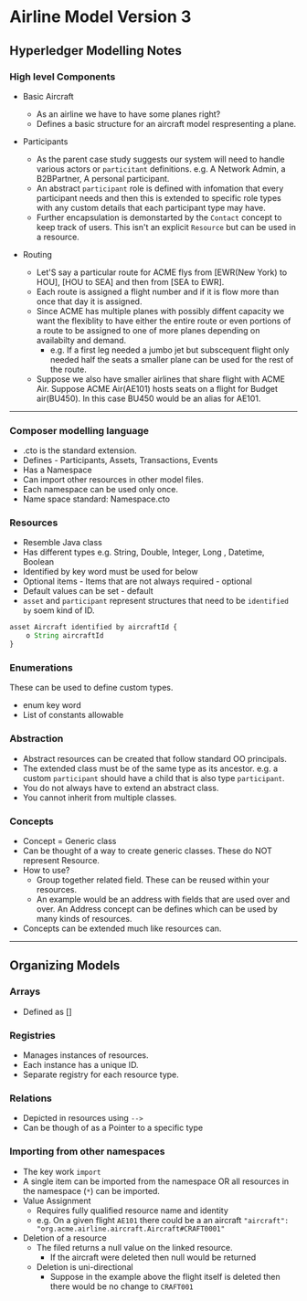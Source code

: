 # Airline Model Version 3

## Hyperledger Modelling Notes

### High level Components

- Basic Aircraft
  - As an airline we have to have some planes right?
  - Defines a basic structure for an aircraft model respresenting a plane.

- Participants
  - As the parent case study suggests our system will need to handle various actors or `particitant` definitions. e.g. A Network Admin, a B2BPartner, A personal participant.
  - An abstract `participant` role is defined with infomation that every participant needs and then this is extended to specific role types with any custom details that each participant type may have.
  - Further encapsulation is demonstarted by the `Contact` concept to keep track of users. This isn't an explicit `Resource` but can be used in a resource.

- Routing
  - Let'S say a particular route for ACME flys from [EWR(New York) to HOU], [HOU to SEA] and then from [SEA to EWR].
  - Each route is assigned a flight number and if it is flow more than once that day it is assigned.
  - Since ACME has multiple planes with possibly diffent capacity we want the flexiblity to have either the entire route or even portions of a route to be assigned to one of more planes depending on availabilty and demand.
    - e.g. If a first leg needed a jumbo jet but subscequent flight only needed half the seats a smaller plane can be used for the rest of the route.
  - Suppose we also have smaller airlines that share flight with ACME Air. Suppose ACME Air(AE101) hosts seats on a flight for Budget air(BU450). In this case BU450 would be an alias for AE101.

---

### Composer modelling language

- .cto is the standard extension.
- Defines - Participants, Assets, Transactions, Events
- Has a Namespace
- Can import other resources in other model files.
- Each namespace can be used only once.
- Name space standard: Namespace.cto

### Resources

- Resemble Java class 
- Has different types e.g. String, Double, Integer, Long , Datetime, Boolean
- Identified by key word must be used for below
- Optional items - Items that are not always required - optional
- Default values can be set - default
- `asset` and `participant` represent structures that need to be `identified by` soem kind of ID.

```javascript
asset Aircraft identified by aircraftId {
    o String aircraftId
}
```

### Enumerations

These can be used to define custom types.

- enum key word
- List of constants allowable

### Abstraction

- Abstract resources can be created that follow standard OO principals.
- The extended class must be of the same type as its ancestor. e.g. a custom `participant` should have a child that is also type `participant`.
- You do not always have to extend an abstract class.
- You cannot inherit from multiple  classes.

### Concepts

- Concept = Generic class
- Can be thought of a way to create generic classes. These do NOT represent Resource.
- How to use?
  - Group together related field. These can be reused within your resources.
  - An example would be an address with fields that are used over and over. An Address concept can be defines which can be used by many kinds of resources.
- Concepts can be extended much like resources can.

---

## Organizing Models

### Arrays

- Defined as []

### Registries

- Manages instances of resources.
- Each instance has a unique ID.
- Separate registry for each resource type.

### Relations

- Depicted in resources using `-->`
- Can be though of as a Pointer to a specific type

### Importing from other namespaces

- The key work `import` 
- A single item can be imported from the namespace OR all resources in the namespace (`*`) can be imported.
- Value Assignment
  - Requires fully qualified resource name and identity
  - e.g. On a given flight `AE101` there could be a an aircraft ```"aircraft": "org.acme.airline.aircraft.Aircraft#CRAFT0001"```
- Deletion of a resource
  - The filed returns a null value on the linked resource.
    - If the aircraft were deleted then null would be returned
  - Deletion is uni-directional
    - Suppose in the example above the flight itself is deleted then there would be no change to `CRAFT001`
